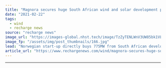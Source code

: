 ```yaml
---
title: "Magnora secures huge South African wind and solar development pipeline"
date: "2021-02-22"
tags: 
  - wind
  - recharge news
source: "recharge news"
image_url: "https://images-global.nhst.tech/image/TzZyTENLWnV3UW85bk1VLzdnelh3ZGpHZGJrd0RsSzFTMFgwd0VkeUo0dz0=/nhst/binary/f074899bc4fbdaddd992ac85670d07a9"
image_fp: "/assets/img/post_thumbnails/166.jpg"
lead: "Norwegian start-up directly buys 775MW from South African developer and increases its stake in JV with the same unnamed company"
article_url: "https://www.rechargenews.com/wind/magnora-secures-huge-south-african-wind-and-solar-development-pipeline/2-1-967745"
---
```


---
